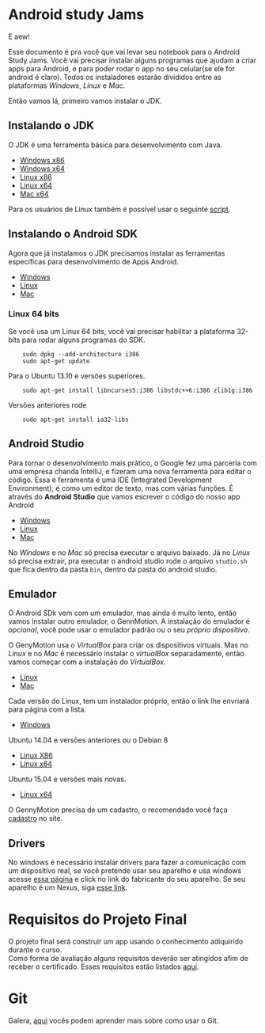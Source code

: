 # Android study Jams
E aew!

Esse documento é pra você que vai levar seu notebook para o Android Study Jams.
Você vai precisar instalar alguns programas que ajudam a criar apps para Android, e para poder rodar o app no seu celular(se ele for android é claro).
Todos os instaladores estarão divididos entre as plataformas *Windows*, *Linux* e *Mac*.

Então vamos lá, primeiro vamos instalar o JDK.

## Instalando o JDK
O JDK é uma ferramenta básica para desenvolvimento com Java.

* [Windows x86](http://download.oracle.com/otn-pub/java/jdk/7u79-b15/jdk-7u79-windows-i586.exe)
* [Windows x64](http://download.oracle.com/otn-pub/java/jdk/7u79-b15/jdk-7u79-windows-x64.exe)
* [Linux x86](http://download.oracle.com/otn-pub/java/jdk/7u79-b15/jdk-7u79-linux-i586.tar.gz)
* [Linux x64](http://download.oracle.com/otn-pub/java/jdk/7u79-b15/jdk-7u79-linux-x64.tar.gz)
* [Mac x64](http://download.oracle.com/otn-pub/java/jdk/7u79-b15/jdk-7u79-macosx-x64.dmg)

Para os usuários de Linux também é possível usar o seguinte [script](https://raw.githubusercontent.com/Padawan-org/Install-Scripts/master/java.sh).

## Instalando o Android SDK
Agora que já instalamos o JDK precisamos instalar as ferramentas específicas para desenvolvimento de Apps Android.

* [Windows](http://dl.google.com/android/installer_r24.4.1-windows.exe)
* [Linux](http://dl.google.com/android/android-sdk_r24.4.1-linux.tgz)
* [Mac](http://dl.google.com/android/android-sdk_r24.4.1-macosx.zip)

### Linux 64 bits
Se você usa um Linux 64 bits, você vai precisar habilitar a plataforma 32-bits para rodar alguns programas do SDK.

		sudo dpkg --add-architecture i386
		sudo apt-get update

Para o Ubuntu 13.10 e versões superiores.

		sudo apt-get install libncurses5:i386 libstdc++6:i386 zlib1g:i386

Versões anteriores rode

		sudo apt-get install ia32-libs

## Android Studio
Para tornar o desenvolvimento mais prático, o Google fez uma parceria com uma empresa chanda IntelliJ, e fizeram uma nova ferramenta para editar o código. Essa é ferramenta é uma IDE (Integrated Development Environment), é como um editor de texto, mas com várias funções. É através do **Android Studio** que vamos escrever o código do nosso app Android

* [Windows](https://dl.google.com/dl/android/studio/install/1.5.1.0/android-studio-ide-141.2456560-windows.exe)
* [Linux](https://dl.google.com/dl/android/studio/ide-zips/1.5.1.0/android-studio-ide-141.2456560-linux.zip)
* [Mac](https://dl.google.com/dl/android/studio/install/1.5.1.0/android-studio-ide-141.2456560-mac.dmg)

No *Windows* e no *Mac* só precisa executar o arquivo baixado. Já no *Linux* só precisa extrair, pra executar o android studio rode o arquivo `studio.sh` que fica dentro da pasta `bin`, dentro da pasta do android studio.

## Emulador
O Android SDk vem com um emulador, mas ainda é muito lento, então vamos instalar outro emulador, o GennMotion.
A instalação do emulador é *opcional*, você pode usar o emulador padrão ou o seu *próprio dispositivo*.

O GenyMotion usa o *VirtualBox* para criar os dispositivos virtuais. Mas no *Linux* e no *Mac* é necessário instalar o *virtualBox* separadamente, então vamos começar com a instalação do *VirtualBox*.

* [Linux](https://www.virtualbox.org/wiki/Linux_Downloads)
* [Mac](http://download.virtualbox.org/virtualbox/5.0.14/VirtualBox-5.0.14-105127-OSX.dmg)

Cada versão do Linux, tem um instalador próprio, então o link lhe envriará para página com a lista.

* [Windows](http://files2.genymotion.com/genymotion/genymotion-2.6.0/genymotion-2.6.0-vbox.exe)

Ubuntu 14.04 e versões anteriores ou o Debian 8

* [Linux X86](http://files2.genymotion.com/genymotion/genymotion-2.6.0/genymotion-2.6.0-linux_x86.bin)
* [Linux x64](http://files2.genymotion.com/genymotion/genymotion-2.6.0/genymotion-2.6.0-linux_x64.bin)

Ubuntu 15.04 e versões mais novas.

* [Linux x64](http://files2.genymotion.com/genymotion/genymotion-2.6.0/genymotion-2.6.0-ubuntu15_x64.bin)

O GennyMotion precisa de um cadastro, o recomendado você faça [cadastro](https://www.genymotion.com/account/create/) no site.

## Drivers
No windows é necessário instalar drivers para fazer a comunicação com um dispositivo real, se você pretende usar seu aparelho e usa windows acesse [essa página](http://developer.android.com/intl/pt-br/tools/extras/oem-usb.html) e click no link do fabricante do seu aparelho.
Se seu aparelho é um Nexus, siga [esse link](http://developer.android.com/intl/pt-br/sdk/win-usb.html).

# Requisitos do Projeto Final
O projeto final será construir um app usando o conhecimento adiquirido durante o curso.  
Como forma de avaliação alguns requisitos deverão ser atingidos afim de receber o certificado.
Esses requisitos estão listados [aqui](requisitos.md).

# Git
Galera, [aqui](github.MD) vocês podem aprender mais sobre como usar o Git.
